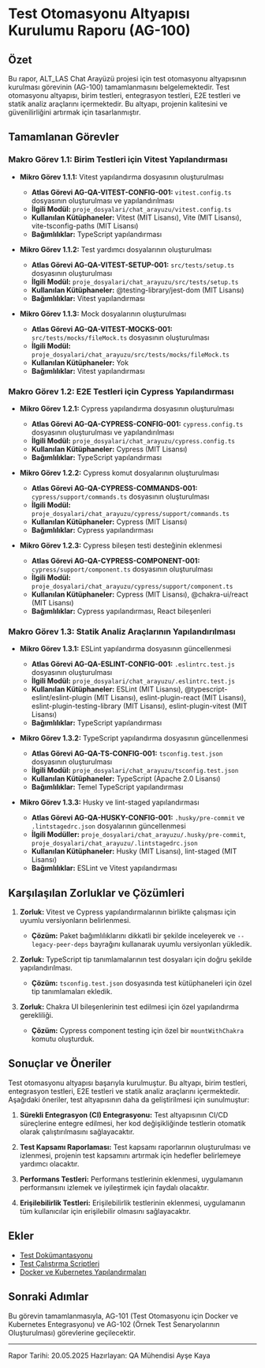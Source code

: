 # Test Otomasyonu Altyapısı Kurulumu Raporu (AG-100)

## Özet

Bu rapor, ALT_LAS Chat Arayüzü projesi için test otomasyonu altyapısının kurulması görevinin (AG-100) tamamlanmasını belgelemektedir. Test otomasyonu altyapısı, birim testleri, entegrasyon testleri, E2E testleri ve statik analiz araçlarını içermektedir. Bu altyapı, projenin kalitesini ve güvenilirliğini artırmak için tasarlanmıştır.

## Tamamlanan Görevler

### Makro Görev 1.1: Birim Testleri için Vitest Yapılandırması

- **Mikro Görev 1.1.1:** Vitest yapılandırma dosyasının oluşturulması
  - **Atlas Görevi AG-QA-VITEST-CONFIG-001:** `vitest.config.ts` dosyasının oluşturulması ve yapılandırılması
  - **İlgili Modül:** `proje_dosyalari/chat_arayuzu/vitest.config.ts`
  - **Kullanılan Kütüphaneler:** Vitest (MIT Lisansı), Vite (MIT Lisansı), vite-tsconfig-paths (MIT Lisansı)
  - **Bağımlılıklar:** TypeScript yapılandırması

- **Mikro Görev 1.1.2:** Test yardımcı dosyalarının oluşturulması
  - **Atlas Görevi AG-QA-VITEST-SETUP-001:** `src/tests/setup.ts` dosyasının oluşturulması
  - **İlgili Modül:** `proje_dosyalari/chat_arayuzu/src/tests/setup.ts`
  - **Kullanılan Kütüphaneler:** @testing-library/jest-dom (MIT Lisansı)
  - **Bağımlılıklar:** Vitest yapılandırması

- **Mikro Görev 1.1.3:** Mock dosyalarının oluşturulması
  - **Atlas Görevi AG-QA-VITEST-MOCKS-001:** `src/tests/mocks/fileMock.ts` dosyasının oluşturulması
  - **İlgili Modül:** `proje_dosyalari/chat_arayuzu/src/tests/mocks/fileMock.ts`
  - **Kullanılan Kütüphaneler:** Yok
  - **Bağımlılıklar:** Vitest yapılandırması

### Makro Görev 1.2: E2E Testleri için Cypress Yapılandırması

- **Mikro Görev 1.2.1:** Cypress yapılandırma dosyasının oluşturulması
  - **Atlas Görevi AG-QA-CYPRESS-CONFIG-001:** `cypress.config.ts` dosyasının oluşturulması ve yapılandırılması
  - **İlgili Modül:** `proje_dosyalari/chat_arayuzu/cypress.config.ts`
  - **Kullanılan Kütüphaneler:** Cypress (MIT Lisansı)
  - **Bağımlılıklar:** TypeScript yapılandırması

- **Mikro Görev 1.2.2:** Cypress komut dosyalarının oluşturulması
  - **Atlas Görevi AG-QA-CYPRESS-COMMANDS-001:** `cypress/support/commands.ts` dosyasının oluşturulması
  - **İlgili Modül:** `proje_dosyalari/chat_arayuzu/cypress/support/commands.ts`
  - **Kullanılan Kütüphaneler:** Cypress (MIT Lisansı)
  - **Bağımlılıklar:** Cypress yapılandırması

- **Mikro Görev 1.2.3:** Cypress bileşen testi desteğinin eklenmesi
  - **Atlas Görevi AG-QA-CYPRESS-COMPONENT-001:** `cypress/support/component.ts` dosyasının oluşturulması
  - **İlgili Modül:** `proje_dosyalari/chat_arayuzu/cypress/support/component.ts`
  - **Kullanılan Kütüphaneler:** Cypress (MIT Lisansı), @chakra-ui/react (MIT Lisansı)
  - **Bağımlılıklar:** Cypress yapılandırması, React bileşenleri

### Makro Görev 1.3: Statik Analiz Araçlarının Yapılandırılması

- **Mikro Görev 1.3.1:** ESLint yapılandırma dosyasının güncellenmesi
  - **Atlas Görevi AG-QA-ESLINT-CONFIG-001:** `.eslintrc.test.js` dosyasının oluşturulması
  - **İlgili Modül:** `proje_dosyalari/chat_arayuzu/.eslintrc.test.js`
  - **Kullanılan Kütüphaneler:** ESLint (MIT Lisansı), @typescript-eslint/eslint-plugin (MIT Lisansı), eslint-plugin-react (MIT Lisansı), eslint-plugin-testing-library (MIT Lisansı), eslint-plugin-vitest (MIT Lisansı)
  - **Bağımlılıklar:** TypeScript yapılandırması

- **Mikro Görev 1.3.2:** TypeScript yapılandırma dosyasının güncellenmesi
  - **Atlas Görevi AG-QA-TS-CONFIG-001:** `tsconfig.test.json` dosyasının oluşturulması
  - **İlgili Modül:** `proje_dosyalari/chat_arayuzu/tsconfig.test.json`
  - **Kullanılan Kütüphaneler:** TypeScript (Apache 2.0 Lisansı)
  - **Bağımlılıklar:** Temel TypeScript yapılandırması

- **Mikro Görev 1.3.3:** Husky ve lint-staged yapılandırması
  - **Atlas Görevi AG-QA-HUSKY-CONFIG-001:** `.husky/pre-commit` ve `.lintstagedrc.json` dosyalarının güncellenmesi
  - **İlgili Modüller:** `proje_dosyalari/chat_arayuzu/.husky/pre-commit`, `proje_dosyalari/chat_arayuzu/.lintstagedrc.json`
  - **Kullanılan Kütüphaneler:** Husky (MIT Lisansı), lint-staged (MIT Lisansı)
  - **Bağımlılıklar:** ESLint ve Vitest yapılandırması

## Karşılaşılan Zorluklar ve Çözümleri

1. **Zorluk:** Vitest ve Cypress yapılandırmalarının birlikte çalışması için uyumlu versiyonların belirlenmesi.
   - **Çözüm:** Paket bağımlılıklarını dikkatli bir şekilde inceleyerek ve `--legacy-peer-deps` bayrağını kullanarak uyumlu versiyonları yükledik.

2. **Zorluk:** TypeScript tip tanımlamalarının test dosyaları için doğru şekilde yapılandırılması.
   - **Çözüm:** `tsconfig.test.json` dosyasında test kütüphaneleri için özel tip tanımlamaları ekledik.

3. **Zorluk:** Chakra UI bileşenlerinin test edilmesi için özel yapılandırma gerekliliği.
   - **Çözüm:** Cypress component testing için özel bir `mountWithChakra` komutu oluşturduk.

## Sonuçlar ve Öneriler

Test otomasyonu altyapısı başarıyla kurulmuştur. Bu altyapı, birim testleri, entegrasyon testleri, E2E testleri ve statik analiz araçlarını içermektedir. Aşağıdaki öneriler, test altyapısının daha da geliştirilmesi için sunulmuştur:

1. **Sürekli Entegrasyon (CI) Entegrasyonu:** Test altyapısının CI/CD süreçlerine entegre edilmesi, her kod değişikliğinde testlerin otomatik olarak çalıştırılmasını sağlayacaktır.

2. **Test Kapsamı Raporlaması:** Test kapsamı raporlarının oluşturulması ve izlenmesi, projenin test kapsamını artırmak için hedefler belirlemeye yardımcı olacaktır.

3. **Performans Testleri:** Performans testlerinin eklenmesi, uygulamanın performansını izlemek ve iyileştirmek için faydalı olacaktır.

4. **Erişilebilirlik Testleri:** Erişilebilirlik testlerinin eklenmesi, uygulamanın tüm kullanıcılar için erişilebilir olmasını sağlayacaktır.

## Ekler

- [Test Dokümantasyonu](proje_dosyalari/chat_arayuzu/README_TESTING.md)
- [Test Çalıştırma Scriptleri](proje_dosyalari/chat_arayuzu/scripts/)
- [Docker ve Kubernetes Yapılandırmaları](proje_dosyalari/chat_arayuzu/docker-compose.test.yml)

## Sonraki Adımlar

Bu görevin tamamlanmasıyla, AG-101 (Test Otomasyonu için Docker ve Kubernetes Entegrasyonu) ve AG-102 (Örnek Test Senaryolarının Oluşturulması) görevlerine geçilecektir.

---

Rapor Tarihi: 20.05.2025
Hazırlayan: QA Mühendisi Ayşe Kaya
